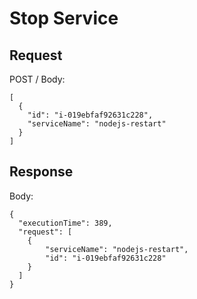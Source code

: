 # Stop Service #

## Request ##
POST /
Body:
```
[
  {
    "id": "i-019ebfaf92631c228",
    "serviceName": "nodejs-restart"
  }    
]
```

## Response ##

Body:
```
{
  "executionTime": 389,
  "request": [
    {
        "serviceName": "nodejs-restart",
        "id": "i-019ebfaf92631c228"
    }
  ]
}
```